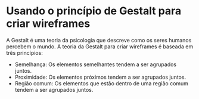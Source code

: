 # Usando o princípio de Gestalt para criar wireframes
A Gestalt é uma teoria da psicologia que descreve como os seres humanos percebem o mundo. A teoria da Gestalt para criar wireframes é baseada em três princípios:
- Semelhança: Os elementos semelhantes tendem a ser agrupados juntos.
- Proximidade: Os elementos próximos tendem a ser agrupados juntos.
- Região comum: Os elementos que estão dentro de uma região comum tendem a ser agrupados juntos.
